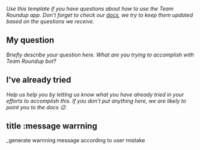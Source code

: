 _Use this template if you have questions about how to use the Team Roundup app. Don't forget to check our [docs](../../docs/getting-started.md), we try to keep them updated based on the questions we receive._

## My question

_Briefly describe your question here. What are you trying to accomplish with Team Roundup bot?_

## I've already tried

_Help us help you by letting us know what you have already tried in your efforts to accomplish this. If you don't put anything here, we are likely to point you to the docs :wink:_
## title :message warrning
_generate warnning message according to user mistake
